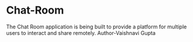 # Chat-Room
The Chat Room application is being built to provide a platform for multiple users to interact and share remotely.
Author-Vaishnavi Gupta
